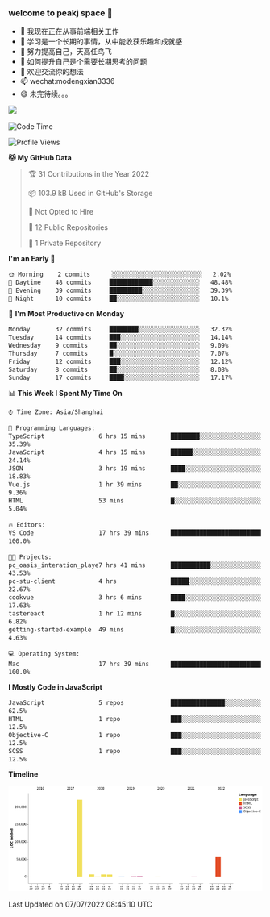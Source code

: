 ### welcome to peakj space 👋



- 🔭 我现在正在从事前端相关工作
- 🌱 学习是一个长期的事情，从中能收获乐趣和成就感
- 👯 努力提高自己，天高任鸟飞
- 🤔 如何提升自己是个需要长期思考的问题
- 💬 欢迎交流你的想法
- 📫 wechat:modengxian3336
- 😄 未完待续。。。

![](https://s2.ax1x.com/2019/06/28/ZKxc4J.jpg)

<!--START_SECTION:waka-->
![Code Time](http://img.shields.io/badge/Code%20Time-1%2C434%20hrs%2023%20mins-blue)

![Profile Views](http://img.shields.io/badge/Profile%20Views-0-blue)

**🐱 My GitHub Data** 

> 🏆 31 Contributions in the Year 2022
 > 
> 📦 103.9 kB Used in GitHub's Storage 
 > 
> 🚫 Not Opted to Hire
 > 
> 📜 12 Public Repositories 
 > 
> 🔑 1 Private Repository 
 > 
**I'm an Early 🐤** 

```text
🌞 Morning    2 commits      ░░░░░░░░░░░░░░░░░░░░░░░░░   2.02% 
🌆 Daytime    48 commits     ████████████░░░░░░░░░░░░░   48.48% 
🌃 Evening    39 commits     █████████░░░░░░░░░░░░░░░░   39.39% 
🌙 Night      10 commits     ██░░░░░░░░░░░░░░░░░░░░░░░   10.1%

```
📅 **I'm Most Productive on Monday** 

```text
Monday       32 commits     ████████░░░░░░░░░░░░░░░░░   32.32% 
Tuesday      14 commits     ███░░░░░░░░░░░░░░░░░░░░░░   14.14% 
Wednesday    9 commits      ██░░░░░░░░░░░░░░░░░░░░░░░   9.09% 
Thursday     7 commits      █░░░░░░░░░░░░░░░░░░░░░░░░   7.07% 
Friday       12 commits     ███░░░░░░░░░░░░░░░░░░░░░░   12.12% 
Saturday     8 commits      ██░░░░░░░░░░░░░░░░░░░░░░░   8.08% 
Sunday       17 commits     ████░░░░░░░░░░░░░░░░░░░░░   17.17%

```


📊 **This Week I Spent My Time On** 

```text
⌚︎ Time Zone: Asia/Shanghai

💬 Programming Languages: 
TypeScript               6 hrs 15 mins       ████████░░░░░░░░░░░░░░░░░   35.39% 
JavaScript               4 hrs 15 mins       ██████░░░░░░░░░░░░░░░░░░░   24.14% 
JSON                     3 hrs 19 mins       ████░░░░░░░░░░░░░░░░░░░░░   18.83% 
Vue.js                   1 hr 39 mins        ██░░░░░░░░░░░░░░░░░░░░░░░   9.36% 
HTML                     53 mins             █░░░░░░░░░░░░░░░░░░░░░░░░   5.04%

🔥 Editors: 
VS Code                  17 hrs 39 mins      █████████████████████████   100.0%

🐱‍💻 Projects: 
pc_oasis_interation_playe7 hrs 41 mins       ███████████░░░░░░░░░░░░░░   43.53% 
pc-stu-client            4 hrs               █████░░░░░░░░░░░░░░░░░░░░   22.67% 
cookvue                  3 hrs 6 mins        ████░░░░░░░░░░░░░░░░░░░░░   17.63% 
tastereact               1 hr 12 mins        █░░░░░░░░░░░░░░░░░░░░░░░░   6.82% 
getting-started-example  49 mins             █░░░░░░░░░░░░░░░░░░░░░░░░   4.63%

💻 Operating System: 
Mac                      17 hrs 39 mins      █████████████████████████   100.0%

```

**I Mostly Code in JavaScript** 

```text
JavaScript               5 repos             ███████████████░░░░░░░░░░   62.5% 
HTML                     1 repo              ███░░░░░░░░░░░░░░░░░░░░░░   12.5% 
Objective-C              1 repo              ███░░░░░░░░░░░░░░░░░░░░░░   12.5% 
SCSS                     1 repo              ███░░░░░░░░░░░░░░░░░░░░░░   12.5%

```


**Timeline**

![Chart not found](https://raw.githubusercontent.com/PeakJ/PeakJ/master/charts/bar_graph.png) 


 Last Updated on 07/07/2022 08:45:10 UTC
<!--END_SECTION:waka-->
